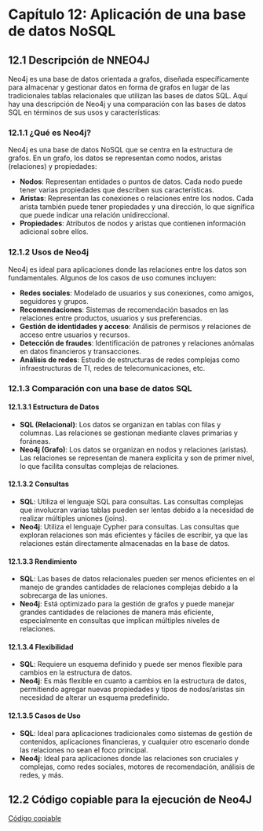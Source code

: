 # Capítulo 12: Aplicación de una base de datos NoSQL

## 12.1 Descripción de NNEO4J

Neo4j es una base de datos orientada a grafos, diseñada específicamente para almacenar y gestionar datos en forma de grafos en lugar de las tradicionales tablas relacionales que utilizan las bases de datos SQL. Aquí hay una descripción de Neo4j y una comparación con las bases de datos SQL en términos de sus usos y características:

### 12.1.1 ¿Qué es Neo4j?
Neo4j es una base de datos NoSQL que se centra en la estructura de grafos. En un grafo, los datos se representan como nodos, aristas (relaciones) y propiedades:

- **Nodos**: Representan entidades o puntos de datos. Cada nodo puede tener varias propiedades que describen sus características.
- **Aristas**: Representan las conexiones o relaciones entre los nodos. Cada arista también puede tener propiedades y una dirección, lo que significa que puede indicar una relación unidireccional.
- **Propiedades**: Atributos de nodos y aristas que contienen información adicional sobre ellos.

### 12.1.2 Usos de Neo4j
Neo4j es ideal para aplicaciones donde las relaciones entre los datos son fundamentales. Algunos de los casos de uso comunes incluyen:

- **Redes sociales**: Modelado de usuarios y sus conexiones, como amigos, seguidores y grupos.
- **Recomendaciones**: Sistemas de recomendación basados en las relaciones entre productos, usuarios y sus preferencias.
- **Gestión de identidades y acceso**: Análisis de permisos y relaciones de acceso entre usuarios y recursos.
- **Detección de fraudes**: Identificación de patrones y relaciones anómalas en datos financieros y transacciones.
- **Análisis de redes**: Estudio de estructuras de redes complejas como infraestructuras de TI, redes de telecomunicaciones, etc.

### 12.1.3 Comparación con una base de datos SQL

#### 12.1.3.1 Estructura de Datos
- **SQL (Relacional)**: Los datos se organizan en tablas con filas y columnas. Las relaciones se gestionan mediante claves primarias y foráneas.
- **Neo4j (Grafo)**: Los datos se organizan en nodos y relaciones (aristas). Las relaciones se representan de manera explícita y son de primer nivel, lo que facilita consultas complejas de relaciones.

#### 12.1.3.2 Consultas
- **SQL**: Utiliza el lenguaje SQL para consultas. Las consultas complejas que involucran varias tablas pueden ser lentas debido a la necesidad de realizar múltiples uniones (joins).
- **Neo4j**: Utiliza el lenguaje Cypher para consultas. Las consultas que exploran relaciones son más eficientes y fáciles de escribir, ya que las relaciones están directamente almacenadas en la base de datos.

#### 12.1.3.3 Rendimiento
- **SQL**: Las bases de datos relacionales pueden ser menos eficientes en el manejo de grandes cantidades de relaciones complejas debido a la sobrecarga de las uniones.
- **Neo4j**: Está optimizado para la gestión de grafos y puede manejar grandes cantidades de relaciones de manera más eficiente, especialmente en consultas que implican múltiples niveles de relaciones.

#### 12.1.3.4 Flexibilidad
- **SQL**: Requiere un esquema definido y puede ser menos flexible para cambios en la estructura de datos.
- **Neo4j**: Es más flexible en cuanto a cambios en la estructura de datos, permitiendo agregar nuevas propiedades y tipos de nodos/aristas sin necesidad de alterar un esquema predefinido.

#### 12.1.3.5 Casos de Uso
- **SQL**: Ideal para aplicaciones tradicionales como sistemas de gestión de contenidos, aplicaciones financieras, y cualquier otro escenario donde las relaciones no sean el foco principal.
- **Neo4j**: Ideal para aplicaciones donde las relaciones son cruciales y complejas, como redes sociales, motores de recomendación, análisis de redes, y más.

## 12.2 Código copiable para la ejecución de Neo4J
[Código copiable](CC.md)
